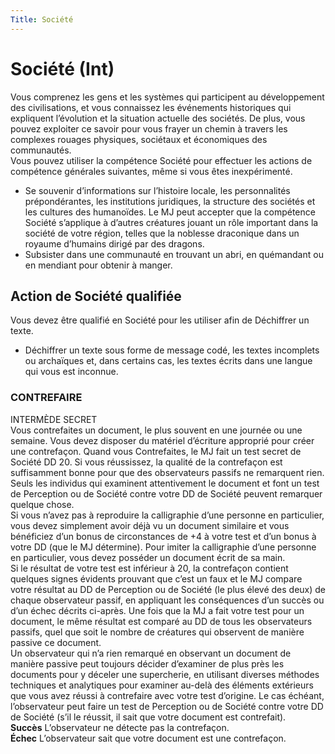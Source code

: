 ```yaml
---
Title: Société
---
```

# Société (Int)
Vous comprenez les gens et les systèmes qui participent au développement des civilisations, et vous connaissez les événements historiques qui expliquent l’évolution et la situation actuelle des sociétés. De plus, vous pouvez exploiter ce savoir pour vous frayer un chemin à travers les complexes rouages physiques, sociétaux et économiques des communautés.  
Vous pouvez utiliser la compétence Société pour effectuer les actions de compétence générales suivantes, même si vous êtes inexpérimenté.
- Se souvenir d’informations sur l’histoire locale, les personnalités prépondérantes, les institutions juridiques, la structure des sociétés et les cultures des humanoïdes. Le MJ peut accepter que la compétence Société s’applique à d’autres créatures jouant un rôle important dans la société de votre région, telles que la noblesse draconique dans un royaume d’humains dirigé par des dragons.
- Subsister dans une communauté en trouvant un abri, en quémandant ou en mendiant pour obtenir à manger. 

## Action de Société qualifiée
Vous devez être qualifié en Société pour les utiliser afin de Déchiffrer un texte.
- Déchiffrer un texte sous forme de message codé, les textes incomplets ou archaïques et, dans certains cas, les textes écrits dans une langue qui vous est inconnue.

### CONTREFAIRE
INTERMÈDE SECRET  
Vous contrefaites un document, le plus souvent en une journée ou une semaine. Vous devez disposer du matériel d’écriture approprié pour créer une contrefaçon. Quand vous Contrefaites, le MJ fait un test secret de Société DD 20. Si vous réussissez, la qualité de la contrefaçon est suffisamment bonne pour que des observateurs passifs ne remarquent rien. Seuls les individus qui examinent attentivement le document et font un test de Perception ou de Société contre votre DD de Société peuvent remarquer quelque chose.  
Si vous n’avez pas à reproduire la calligraphie d’une personne en particulier, vous devez simplement avoir déjà vu un document similaire et vous bénéficiez d’un bonus de circonstances de +4 à votre test et d’un bonus à votre DD (que le MJ détermine). Pour imiter la calligraphie d’une personne en particulier, vous devez posséder un document écrit de sa main.  
Si le résultat de votre test est inférieur à 20, la contrefaçon contient quelques signes évidents prouvant que c’est un faux et le MJ compare votre résultat au DD de Perception ou de Société (le plus élevé des deux) de chaque observateur passif, en appliquant les conséquences d’un succès ou d’un échec décrits ci-après. Une fois que la MJ a fait votre test pour un document, le même résultat est comparé au DD de tous les observateurs passifs, quel que soit le nombre de créatures qui observent de manière passive ce document.  
Un observateur qui n’a rien remarqué en observant un document de manière passive peut toujours décider d’examiner de plus près les documents pour y déceler une supercherie, en utilisant diverses méthodes techniques et analytiques pour examiner au-delà des éléments extérieurs que vous avez réussi à contrefaire avec votre test d’origine. Le cas échéant, l’observateur peut faire un test de Perception ou de Société contre votre DD de Société (s’il le réussit, il sait que votre document est contrefait).  
**Succès** L’observateur ne détecte pas la contrefaçon.  
**Échec** L’observateur sait que votre document est une contrefaçon.